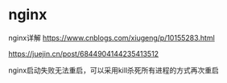 # nginx
nginx详解
https://www.cnblogs.com/xiugeng/p/10155283.html


https://juejin.cn/post/6844904144235413512


nginx启动失败无法重启，可以采用kill杀死所有进程的方式再次重启

